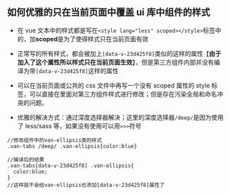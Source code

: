 ## 如何优雅的只在当前页面中覆盖 ui 库中组件的样式

- 在 vue 文本中的样式都是写在`<style lang="less" scoped></style>`标签中的，加**scoped**是为了使得样式只在当前页面有效

- 正常写的所有样式，都会被加上`[data-v-23d425f8]`类似的这样的属性【**由于加入了这个属性所以样式只在当前页面生效**】，但是第三方组件内部并没有编译为带`[data-v-23d425f8]`这样的属性

- 可以在当前页面或公共的 css 文件中再写一个没有 scoped 属性的 style 标签，可以直接在里面对第三方组件样式进行修改；但是存在污染全局和命名冲突的问题。

- 优雅的解决方式：通过深度选择器解决；这里的深度选择器`/deep/`是因为使用了 less/sass 等，如果没有使用可以用`>>>`符号

```
//修改组件中的van-ellipsis类的样式
.van-tabs /deep/ .van-ellipsis{color:blue}

//编译后的结果
.van-tabs[data-v-23d425f8] .van-ellipsis{
  color:blue;
}
//这样就不会给van-ellipsis也添加[data-v-23d425f8]属性了
```
